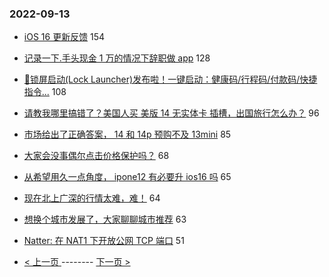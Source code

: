### 2022-09-13 
- [iOS 16 更新反馈](https://www.v2ex.com/t/879577) 154
- [记录一下.手头现金 1 万的情况下辞职做 app](https://www.v2ex.com/t/879561) 128
- [🎉锁屏启动(Lock Launcher)发布啦！一键启动：健康码/行程码/付款码/快捷指令...](https://www.v2ex.com/t/879564) 108
- [请教我哪里搞错了？美国人买 美版 14 无实体卡 插槽，出国旅行怎么办？](https://www.v2ex.com/t/879658) 96
- [市场给出了正确答案， 14 和 14p 预购不及 13mini](https://www.v2ex.com/t/879618) 85
- [大家会没事偶尔点击价格保护吗？](https://www.v2ex.com/t/879615) 68
- [从希望用久一点角度， ipone12 有必要升 ios16 吗](https://www.v2ex.com/t/879646) 65
- [现在北上广深的行情太难，难！](https://www.v2ex.com/t/879598) 64
- [想换个城市发展了，大家聊聊城市推荐](https://www.v2ex.com/t/879714) 63
- [Natter: 在 NAT1 下开放公网 TCP 端口](https://www.v2ex.com/t/879549) 51 

- [ < 上一页 ](https://github.com/able8/v2ex-hot-record/blob/master/2022-09-12.md) -------- [ 下一页 > ](https://github.com/able8/v2ex-hot-record/blob/master/2022-09-14.md)